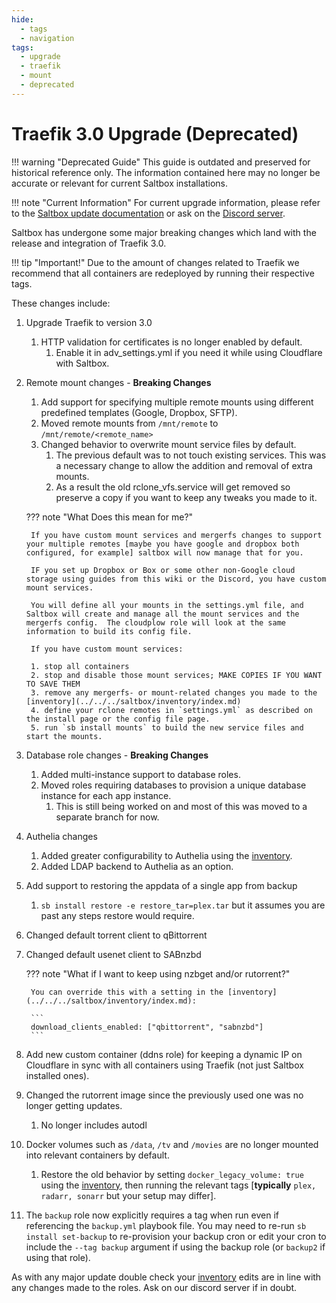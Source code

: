 ```yaml
---
hide:
  - tags
  - navigation
tags:
  - upgrade
  - traefik
  - mount
  - deprecated
---
```


# Traefik 3.0 Upgrade (Deprecated)

!!! warning "Deprecated Guide"
    This guide is outdated and preserved for historical reference only. The information contained here may no longer be accurate or relevant for current Saltbox installations.

!!! note "Current Information"
    For current upgrade information, please refer to the [Saltbox update documentation](../../../saltbox/basics/update.md) or ask on the [Discord server](https://discord.gg/ugfKXpFND8).

Saltbox has undergone some major breaking changes which land with the release and integration of Traefik 3.0.

!!! tip "Important!"
    Due to the amount of changes related to Traefik we recommend that all containers are redeployed by running their respective tags.

These changes include:

1. Upgrade Traefik to version 3.0
    1. HTTP validation for certificates is no longer enabled by default.
        1. Enable it in adv_settings.yml if you need it while using Cloudflare with Saltbox.

2. Remote mount changes - **Breaking Changes**
    1. Add support for specifying multiple remote mounts using different predefined templates (Google, Dropbox, SFTP).
    2. Moved remote mounts from `/mnt/remote` to `/mnt/remote/<remote_name>`
    3. Changed behavior to overwrite mount service files by default.
        1. The previous default was to not touch existing services. This was a necessary change to allow the addition and removal of extra mounts.
        2. As a result the old rclone_vfs.service will get removed so preserve a copy if you want to keep any tweaks you made to it.

    ??? note "What Does this mean for me?"

        If you have custom mount services and mergerfs changes to support your multiple remotes [maybe you have google and dropbox both configured, for example] saltbox will now manage that for you.

        IF you set up Dropbox or Box or some other non-Google cloud storage using guides from this wiki or the Discord, you have custom mount services.

        You will define all your mounts in the settings.yml file, and Saltbox will create and manage all the mount services and the mergerfs config.  The cloudplow role will look at the same information to build its config file.

        If you have custom mount services:

        1. stop all containers
        2. stop and disable those mount services; MAKE COPIES IF YOU WANT TO SAVE THEM
        3. remove any mergerfs- or mount-related changes you made to the [inventory](../../../saltbox/inventory/index.md)
        4. define your rclone remotes in `settings.yml` as described on the install page or the config file page.
        5. run `sb install mounts` to build the new service files and start the mounts.

3. Database role changes - **Breaking Changes**
    1. Added multi-instance support to database roles.
    2. Moved roles requiring databases to provision a unique database instance for each app instance.
        1. This is still being worked on and most of this was moved to a separate branch for now.

4. Authelia changes
    1. Added greater configurability to Authelia using the [inventory](../../../saltbox/inventory/index.md).
    2. Added LDAP backend to Authelia as an option.

5. Add support to restoring the appdata of a single app from backup
    1. `sb install restore -e restore_tar=plex.tar` but it assumes you are past any steps restore would require.

6. Changed default torrent client to qBittorrent

7. Changed default usenet client to SABnzbd

    ??? note "What if I want to keep using nzbget and/or rutorrent?"

        You can override this with a setting in the [inventory](../../../saltbox/inventory/index.md):

        ```
        download_clients_enabled: ["qbittorrent", "sabnzbd"]
        ```

8. Add new custom container (ddns role) for keeping a dynamic IP on Cloudflare in sync with all containers using Traefik (not just Saltbox installed ones).

9. Changed the rutorrent image since the previously used one was no longer getting updates.
    1. No longer includes autodl

10. Docker volumes such as `/data`, `/tv` and `/movies` are no longer mounted into relevant containers by default.
    1. Restore the old behavior by setting `docker_legacy_volume: true` using the [inventory](../../../saltbox/inventory/index.md), then running the relevant tags [**typically** `plex, radarr, sonarr` but your setup may differ].

11. The `backup` role now explicitly requires a tag when run even if referencing the `backup.yml` playbook file. You may need to re-run `sb install set-backup` to re-provision your backup cron or edit your cron to include the `--tag backup` argument if using the backup role (or `backup2` if using that role).

As with any major update double check your [inventory](../../../saltbox/inventory/index.md) edits are in line with any changes made to the roles. Ask on our discord server if in doubt.
